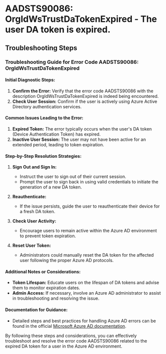 
# AADSTS90086: OrgIdWsTrustDaTokenExpired - The user DA token is expired.


## Troubleshooting Steps
### Troubleshooting Guide for Error Code AADSTS90086: OrgIdWsTrustDaTokenExpired

#### Initial Diagnostic Steps:
1. **Confirm the Error:** Verify that the error code AADSTS90086 with the description OrgIdWsTrustDaTokenExpired is indeed being encountered.
2. **Check User Session:** Confirm if the user is actively using Azure Active Directory authentication services.

#### Common Issues Leading to the Error:
1. **Expired Token:** The error typically occurs when the user's DA token (Device Authentication Token) has expired.
2. **Inactive User Session:** The user may not have been active for an extended period, leading to token expiration.
  
#### Step-by-Step Resolution Strategies:
1. **Sign Out and Sign In:**
    - Instruct the user to sign out of their current session.
    - Prompt the user to sign back in using valid credentials to initiate the generation of a new DA token.

2. **Reauthenticate:**
    - If the issue persists, guide the user to reauthenticate their device for a fresh DA token.
  
3. **Check User Activity:**
    - Encourage users to remain active within the Azure AD environment to prevent token expiration.
  
4. **Reset User Token:**
    - Administrators could manually reset the DA token for the affected user following the proper Azure AD protocols.
  
#### Additional Notes or Considerations:
- **Token Lifespan:** Educate users on the lifespan of DA tokens and advise them to monitor expiration dates.
- **Admin Access:** If necessary, involve an Azure AD administrator to assist in troubleshooting and resolving the issue.
  
#### Documentation for Guidance:
- Detailed steps and best practices for handling Azure AD errors can be found in the official [Microsoft Azure AD documentation](https://docs.microsoft.com/en-us/azure/active-directory/develop/reference-aadsts-error-codes).

By following these steps and considerations, you can effectively troubleshoot and resolve the error code AADSTS90086 related to the expired DA token for a user in the Azure AD environment.